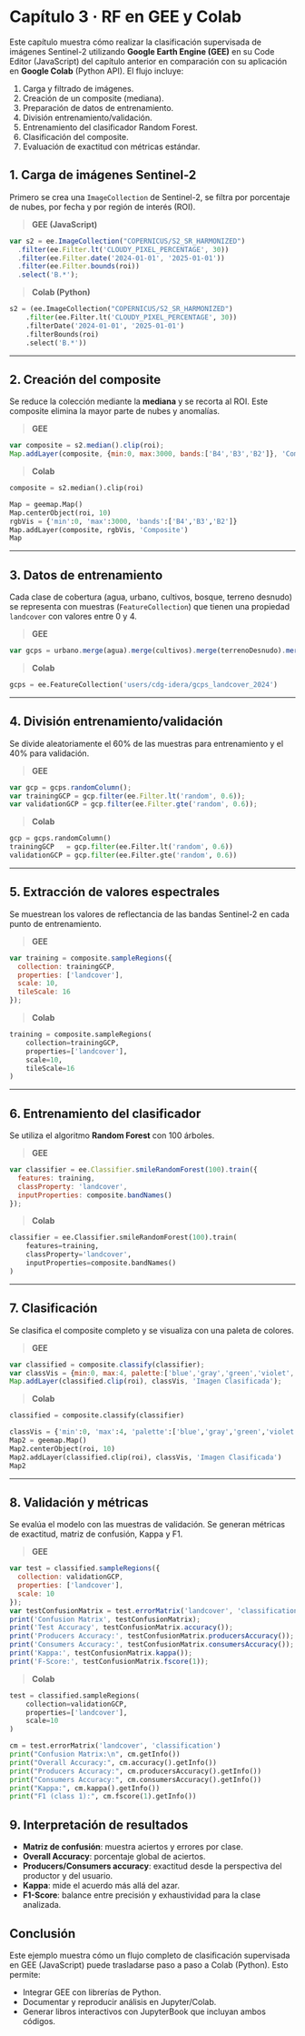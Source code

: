 # Capítulo 3 · RF en GEE y Colab

Este capítulo muestra cómo realizar la clasificación supervisada de imágenes Sentinel-2 utilizando **Google Earth Engine (GEE)** en su Code Editor (JavaScript) del capítulo anterior en comparación con su aplicación en **Google Colab** (Python API). El flujo incluye:

1. Carga y filtrado de imágenes.
2. Creación de un composite (mediana).
3. Preparación de datos de entrenamiento.
4. División entrenamiento/validación.
5. Entrenamiento del clasificador Random Forest.
6. Clasificación del composite.
7. Evaluación de exactitud con métricas estándar.


## 1. Carga de imágenes Sentinel-2

Primero se crea una `ImageCollection` de Sentinel-2, se filtra por porcentaje de nubes, por fecha y por región de interés (ROI).

> **GEE (JavaScript)**
```javascript
var s2 = ee.ImageCollection("COPERNICUS/S2_SR_HARMONIZED")
  .filter(ee.Filter.lt('CLOUDY_PIXEL_PERCENTAGE', 30))
  .filter(ee.Filter.date('2024-01-01', '2025-01-01'))
  .filter(ee.Filter.bounds(roi))
  .select('B.*');
```

> **Colab (Python)**
```python
s2 = (ee.ImageCollection("COPERNICUS/S2_SR_HARMONIZED")
    .filter(ee.Filter.lt('CLOUDY_PIXEL_PERCENTAGE', 30))
    .filterDate('2024-01-01', '2025-01-01')
    .filterBounds(roi)
    .select('B.*'))
```

---

## 2. Creación del composite

Se reduce la colección mediante la **mediana** y se recorta al ROI. Este composite elimina la mayor parte de nubes y anomalías.

> **GEE**
```javascript
var composite = s2.median().clip(roi);
Map.addLayer(composite, {min:0, max:3000, bands:['B4','B3','B2']}, 'Composite');
```

> **Colab**
```python
composite = s2.median().clip(roi)

Map = geemap.Map()
Map.centerObject(roi, 10)
rgbVis = {'min':0, 'max':3000, 'bands':['B4','B3','B2']}
Map.addLayer(composite, rgbVis, 'Composite')
Map
```

---

## 3. Datos de entrenamiento

Cada clase de cobertura (agua, urbano, cultivos, bosque, terreno desnudo) se representa con muestras (`FeatureCollection`) que tienen una propiedad `landcover` con valores entre 0 y 4.

> **GEE**
```javascript
var gcps = urbano.merge(agua).merge(cultivos).merge(terrenoDesnudo).merge(bosque);
```

> **Colab**
```python
gcps = ee.FeatureCollection('users/cdg-idera/gcps_landcover_2024')
```

---

## 4. División entrenamiento/validación

Se divide aleatoriamente el 60% de las muestras para entrenamiento y el 40% para validación.

> **GEE**
```javascript
var gcp = gcps.randomColumn();
var trainingGCP = gcp.filter(ee.Filter.lt('random', 0.6));
var validationGCP = gcp.filter(ee.Filter.gte('random', 0.6));
```

> **Colab**
```python
gcp = gcps.randomColumn()
trainingGCP   = gcp.filter(ee.Filter.lt('random', 0.6))
validationGCP = gcp.filter(ee.Filter.gte('random', 0.6))
```

---

## 5. Extracción de valores espectrales

Se muestrean los valores de reflectancia de las bandas Sentinel-2 en cada punto de entrenamiento.

> **GEE**
```javascript
var training = composite.sampleRegions({
  collection: trainingGCP,
  properties: ['landcover'],
  scale: 10,
  tileScale: 16
});
```

> **Colab**
```python
training = composite.sampleRegions(
    collection=trainingGCP,
    properties=['landcover'],
    scale=10,
    tileScale=16
)
```

---

## 6. Entrenamiento del clasificador

Se utiliza el algoritmo **Random Forest** con 100 árboles.

> **GEE**
```javascript
var classifier = ee.Classifier.smileRandomForest(100).train({
  features: training,
  classProperty: 'landcover',
  inputProperties: composite.bandNames()
});
```

> **Colab**
```python
classifier = ee.Classifier.smileRandomForest(100).train(
    features=training,
    classProperty='landcover',
    inputProperties=composite.bandNames()
)
```

---

## 7. Clasificación

Se clasifica el composite completo y se visualiza con una paleta de colores.

> **GEE**
```javascript
var classified = composite.classify(classifier);
var classVis = {min:0, max:4, palette:['blue','gray','green','violet','orange']};
Map.addLayer(classified.clip(roi), classVis, 'Imagen Clasificada');
```

> **Colab**
```python
classified = composite.classify(classifier)

classVis = {'min':0, 'max':4, 'palette':['blue','gray','green','violet','orange']}
Map2 = geemap.Map()
Map2.centerObject(roi, 10)
Map2.addLayer(classified.clip(roi), classVis, 'Imagen Clasificada')
Map2
```

---

## 8. Validación y métricas

Se evalúa el modelo con las muestras de validación. Se generan métricas de exactitud, matriz de confusión, Kappa y F1.

> **GEE**
```javascript
var test = classified.sampleRegions({
  collection: validationGCP,
  properties: ['landcover'],
  scale: 10
});
var testConfusionMatrix = test.errorMatrix('landcover', 'classification');
print('Confusion Matrix', testConfusionMatrix);
print('Test Accuracy', testConfusionMatrix.accuracy());
print('Producers Accuracy:', testConfusionMatrix.producersAccuracy());
print('Consumers Accuracy:', testConfusionMatrix.consumersAccuracy());
print('Kappa:', testConfusionMatrix.kappa());
print('F-Score:', testConfusionMatrix.fscore(1));
```

> **Colab**
```python
test = classified.sampleRegions(
    collection=validationGCP,
    properties=['landcover'],
    scale=10
)

cm = test.errorMatrix('landcover', 'classification')
print("Confusion Matrix:\n", cm.getInfo())
print("Overall Accuracy:", cm.accuracy().getInfo())
print("Producers Accuracy:", cm.producersAccuracy().getInfo())
print("Consumers Accuracy:", cm.consumersAccuracy().getInfo())
print("Kappa:", cm.kappa().getInfo())
print("F1 (class 1):", cm.fscore(1).getInfo())
```


## 9. Interpretación de resultados

- **Matriz de confusión**: muestra aciertos y errores por clase.  
- **Overall Accuracy**: porcentaje global de aciertos.  
- **Producers/Consumers accuracy**: exactitud desde la perspectiva del productor y del usuario.  
- **Kappa**: mide el acuerdo más allá del azar.  
- **F1-Score**: balance entre precisión y exhaustividad para la clase analizada.



## Conclusión

Este ejemplo muestra cómo un flujo completo de clasificación supervisada en GEE (JavaScript) puede trasladarse paso a paso a Colab (Python). Esto permite:
- Integrar GEE con librerías de Python.
- Documentar y reproducir análisis en Jupyter/Colab.
- Generar libros interactivos con JupyterBook que incluyan ambos códigos.
